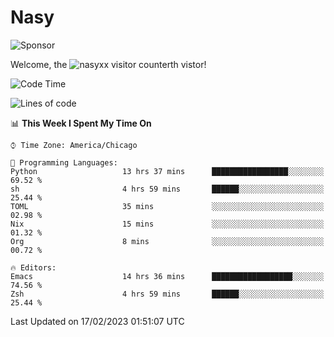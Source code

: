 # Nasy

<!--
<p align="center">
<img height="200" src="https://github-readme-stats.vercel.app/api?username=nasyxx&count_private=true&show_icons=true&theme=dracula&include_all_commits=true"/>
<img height="200" src="https://github-readme-stats.vercel.app/api/top-langs/?username=nasyxx&theme=dracula&hide=html,jupyter+notebook&count_private=true&show_icons=true"/>
</p>

  
----------------
-->

![Sponsor](https://img.shields.io/static/v1.svg?label=Sponsor&message=%E2%9D%A4&logo=GitHub&style=flat&color=pink)
 
Welcome, the ![nasyxx visitor counter](https://count.getloli.com/get/@nasyxx?theme=rule34)th vistor!
 
<!--START_SECTION:waka-->
![Code Time](http://img.shields.io/badge/Code%20Time-3%2C164%20hrs%2042%20mins-blue)

![Lines of code](https://img.shields.io/badge/From%20Hello%20World%20I%27ve%20Written-6%20Million%20lines%20of%20code-blue)

📊 **This Week I Spent My Time On** 

```text
⌚︎ Time Zone: America/Chicago

💬 Programming Languages: 
Python                   13 hrs 37 mins      █████████████████░░░░░░░░   69.52 % 
sh                       4 hrs 59 mins       ██████░░░░░░░░░░░░░░░░░░░   25.44 % 
TOML                     35 mins             ░░░░░░░░░░░░░░░░░░░░░░░░░   02.98 % 
Nix                      15 mins             ░░░░░░░░░░░░░░░░░░░░░░░░░   01.32 % 
Org                      8 mins              ░░░░░░░░░░░░░░░░░░░░░░░░░   00.72 % 

🔥 Editors: 
Emacs                    14 hrs 36 mins      ██████████████████░░░░░░░   74.56 % 
Zsh                      4 hrs 59 mins       ██████░░░░░░░░░░░░░░░░░░░   25.44 % 

```


 Last Updated on 17/02/2023 01:51:07 UTC
<!--END_SECTION:waka-->

<!-- ![visitors](https://visitor-badge.laobi.icu/badge?page_id=nasyxx.nasyxx) -->
